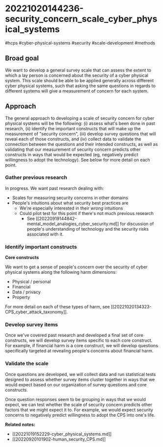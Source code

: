 # 20221020144236-security_concern_scale_cyber_physical_systems
#hcps #cyber-physical-systems #security #scale-development #methods

## Broad goal

We want to develop a general survey scale that can assess the extent to which
a lay person is concerned about the security of a cyber physical system. This
scale should be able to be applied generally across different cyber physical
systems, such that asking the same questions in regards to different systems
will give a measurement of concern for each system.

## Approach

The general approach to developing a scale of security concern for cyber
physical systems will be the following: (i) assess what's been done in past
research, (ii) identify the important constructs that will make up the
measurement of "security concern", (iii) develop survey questions that will
reveal each of those constructs, and (iv) collect data to validate the
connection between the questions and their intended constructs, as well as
validating that our measurement of security concern predicts other constructs
in ways that would be expected (eg, negatively predict willingness to adopt
the technology). See below for more detail on each point.


### Gather previous research

In progress. We want past research dealing with:

* Scales for measuring security concerns in other domains
* People's intuitions about what security best practices are
    * We're especially interested in their *wrong* intuitions
    * Could pilot test for this point if there's not much previous research
        * See [[20220919144842-mental_model_analogies_cyber_security.md]] for
            discussion of people's understanding of technology and the
            security risks associated with it.

### Identify important constructs

**Core constructs**

We want to get a sense of people's concern over the security of cyber physical systems along the following harm dimensions:

* Physical / personal
* Financial
* Data / privacy
* Property

For more detail on each of these types of harm, see [[20221020134323-CPS_cyber_attack_taxonomy]].

### Develop survey items

Once we've covered past research and developed a final set of core constructs,
we will develop survey items specific to each core construct. For example, if
financial harm is a core construct, we will develop questions specifically
targeted at revealing people's concerns about financial harm.

### Validate the scale

Once questions are developed, we will collect data and run statistical tests
designed to assess whether survey items cluster together in ways that we would
expect based on our organization of survey questions and core constructs.

Once question responses seem to be grouping in ways that we would expect, we
can test whether the scale of security concern predicts other factors that we
might expect it to. For example, we would expect security concerns to
negatively predict willingness to adopt the CPS into one's life.

**Related notes:**
* [[20221019152229-cyber_physical_systems.md]]
* [[20220920101902-human_security_CPS.md]]
